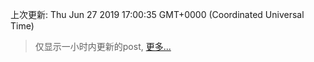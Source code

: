 
  
 上次更新: Thu Jun 27 2019 17:00:35 GMT+0000 (Coordinated Universal Time) 

 > 仅显示一小时内更新的post, [更多...](screenshots/)
  